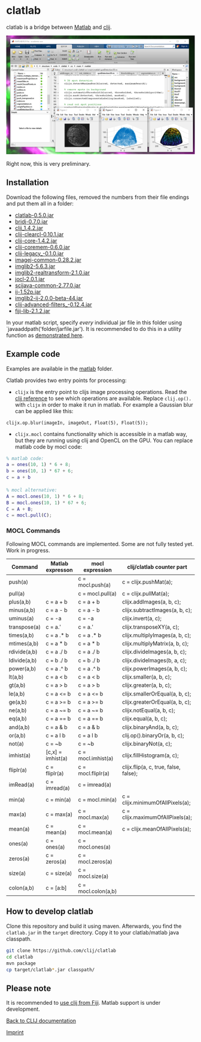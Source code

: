 # clatlab
 
clatlab is a bridge between [Matlab](https://de.mathworks.com/products/matlab.html) and [clij](https://clij.github.io/).

![Image](images/clablab-screenshot.png)

Right now, this is very preliminary.

## Installation
Download the following files, removed the numbers from their file endings and put them all in a folder:
* [clatlab-0.5.0.jar](https://github.com/clij/clatlab/releases/download/0.5.0/clatlab-0.5.0.jar)
* [bridj-0.7.0.jar](https://sites.imagej.net/clij/jars/bridj-0.7.0.jar-20181201213334)
* [clij_1.4.2.jar](https://github.com/clij/clij/releases/download/1.4.2/clij_-1.4.2.jar)
* [clij-clearcl-0.10.1.jar](https://github.com/clij/clij/releases/download/1.4.2/clij-clearcl-0.10.1.jar)
* [clij-core-1.4.2.jar](https://github.com/clij/clij/releases/download/1.4.2/clij-core-1.4.2.jar)
* [clij-coremem-0.6.0.jar](https://github.com/clij/clij/releases/download/1.4.0/clij-coremem-0.6.0.jar)
* [clij-legacy_-0.1.0.jar](https://github.com/clij/clij-legacy/releases/download/0.1.0/clij-legacy_-0.1.0.jar)
* [imagej-common-0.28.2.jar](https://sites.imagej.net/Java-8/jars/imagej-common-0.28.2.jar-20190516211613)
* [imglib2-5.6.3.jar](https://sites.imagej.net/Java-8/jars/imglib2-5.6.3.jar-20181204141527)
* [imglib2-realtransform-2.1.0.jar](https://sites.imagej.net/Java-8/jars/imglib2-realtransform-2.1.0.jar-20181204141527)
* [jocl-2.0.1.jar](https://sites.imagej.net/clij/jars/jocl-2.0.1.jar-20181201212910)
* [scijava-common-2.77.0.jar](https://sites.imagej.net/Java-8/jars/scijava-common-2.76.1.jar-20181204141527)
* [ij-1.52p.jar](https://sites.imagej.net/Java-8/jars/ij-1.52p.jar-20190701230425)
* [imglib2-ij-2.0.0-beta-44.jar](https://sites.imagej.net/Java-8/jars/imglib2-ij-2.0.0-beta-44.jar-20181204141527)
* [clij-advanced-filters_-0.12.4.jar](https://github.com/clij/clij-advanced-filters/releases/download/0.12.4/clij-advanced-filters_-0.12.4.jar)
* [fiji-lib-2.1.2.jar](https://sites.imagej.net/Java-8/jars/fiji-lib-2.1.2.jar-20170530201750)


In your matlab script, specify _every_ individual jar file in this folder using `javaaddpath('folder/jarfile.jar'). 
It is recommended to do this in a utility function as [demonstrated here](https://github.com/clij/clatlab/blob/master/src/main/matlab/init_clatlab.m).

## Example code
Examples are available in the [matlab](https://github.com/clij/clatlab/blob/master/src/main/matlab/) folder. 
 
Clatlab provides two entry points for processing:
* `clijx` is the entry point to clijs image processing operations. Read the [clij reference](https://clij.github.io/clij-docs/referenceJython) to see which operations are available. Replace `clij.op().` with `clijx` in order to make it run in matlab. For example a Gaussian blur can be applied like this:

```
clijx.op.blur(imageIn, imageOut, Float(5), Float(5));
```

* `clijx.mocl` contains functionality which is accessible in a matlab way, but they are running using clij and OpenCL on the GPU. You can replace matlab code by mocl code:

```matlab
% matlab code:
a = ones(10, 1) * 6 + 8;
b = ones(10, 1) * 67 + 6;
c = a + b

% mocl alternative:
A = mocl.ones(10, 1) * 6 + 8;
B = mocl.ones(10, 1) * 67 + 6;
C = A + B;
c = mocl.pull(C);
```


### MOCL Commands
Following MOCL commands are implemented. Some are not fully tested yet. Work in progress.

| Command         | Matlab expresson     | mocl expression      | clij/clatlab counter part                       |
| --------------- | -------------------- | -------------------- | ----------------------------------------------- |
| push(a)         |                      | c = mocl.push(a)     | c = clijx.pushMat(a);                               |
| pull(a)         |                      | c = mocl.pull(a)     | c = clijx.pullMat(a);                               |
| plus(a,b)       | c = a + b            | c = a + b            | clijx.addImages(a, b, c);                   |
| minus(a,b)      | c = a - b            | c = a - b            | clijx.subtractImages(a, b, c);              |
| uminus(a)       | c = -a               | c = -a               | clijx.invert(a, c);                         |
| transpose(a)    | c = a.'              | c = a.'              | clijx.transposeXY(a, c);                     |
| times(a,b)      | c = a .* b           | c = a .* b           | clijx.multiplyImages(a, b, c);              |
| mtimes(a,b)     | c = a * b            | c = a * b            | clijx.multiplyMatrix(a, b, c);               |
| rdivide(a,b)    | c = a ./ b           | c = a ./ b           | clijx.divideImages(a, b, c);                |
| ldivide(a,b)    | c = b ./ b           | c = b ./ b           | clijx.divideImages(b, a, c);                |
| power(a,b)      | c = a .^ b           | c = a .^ b           | clijx.powerImages(a, b, c);                  |
| lt(a,b)         | c = a < b            | c = a < b            | clijx.smaller(a, b, c);                      |
| gt(a,b)         | c = a > b            | c = a > b            | clijx.greater(a, b, c);                      |
| le(a,b)         | c = a <= b           | c = a <= b           | clijx.smallerOrEqual(a, b, c);               |
| ge(a,b)         | c = a >= b           | c = a >= b           | clijx.greaterOrEqual(a, b, c);               |
| ne(a,b)         | c = a ~= b           | c = a ~= b           | clijx.notEqual(a, b, c);                     |
| eq(a,b)         | c = a == b           | c = a == b           | clijx.equal(a, b, c);                        |
| and(a,b)        | c = a & b            | c = a & b            | clijx.binaryAnd(a, b, c);                   |
| or(a,b)         | c = a &#x49; b            | c = a &#x49; b            | clij.op().binaryOr(a, b, c);                    |
| not(a)          | c = ~b               | c = ~b               | clijx.binaryNot(a, c);                      |
| imhist(a)       | [c,x] = imhist(a)    | c = mocl.imhist(a)   | clijx.fillHistogram(a, c);                  |
| fliplr(a)       | c = fliplr(a)        | c = mocl.fliplr(a)   | clijx.flip(a, c, true, false, false);       |
| imRead(a)       | c = imread(a)        | c = imread(a)        |                                                 |
| min(a)          | c = min(a)           | c = mocl.min(a)      | c = clijx.minimumOfAllPixels(a);            |
| max(a)          | c = max(a)           | c = mocl.max(a)      | c = clijx.maximumOfAllPixels(a);            |
| mean(a)         | c = mean(a)          | c = mocl.mean(a)     | c = clijx.meanOfAllPixels(a);               |
| ones(a)         | c = ones(a)          | c = mocl.ones(a)     |                                                 |
| zeros(a)        | c = zeros(a)         | c = mocl.zeros(a)    |                                                 |
| size(a)         | c = size(a)          | c = mocl.size(a)     |                                                 |
| colon(a,b)      | c = [a:b]            | c = mocl.colon(a,b)  |                                                 |

## How to develop clatlab
Clone this repository and build it using maven. Afterwards, you find the `clatlab.jar` in the `target` directory. 
Copy it to your clatlab/matlab java classpath.

```bash
git clone https://github.com/clij/clatlab
cd clatlab
mvn package
cp target/clatlab*.jar classpath/
```


## Please note
It is recommended to [use clij from Fiji](https://clij.github.io/clij-docs/installationInFiji). 
Matlab support is under development.

[Back to CLIJ documentation](https://clij.github.io/)

[Imprint](https://clij.github.io/imprint)
